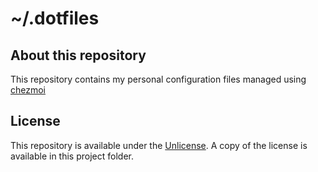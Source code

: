 # ~/.dotfiles

## About this repository

This repository contains my personal configuration files managed using [chezmoi](https://www.chezmoi.io/)

## License

This repository is available under the [Unlicense](https://unlicense.org/). A copy of the license is available in this project folder.
